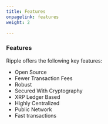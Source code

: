 ```yaml
---
title: Features
onpagelink: features
weight: 2

---
```

### **Features**

Ripple offers the following key features:

*   Open Source
*   Fewer Transaction Fees
*   Robust
*   Secured With Cryptography
*   XRP Ledger Based
*   Highly Centralized
*   Public Network
*   Fast transactions
